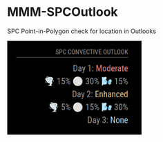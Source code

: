 # MMM-SPCOutlook
SPC Point-in-Polygon check for location in Outlooks

![Picture showing 3 Day with Risk Types when relevant](screenshot1.png)
